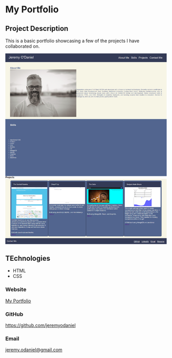
  # My Portfolio


  ## Project Description
  This is a basic portfolio showcasing a few of the projects I have collaborated on.

![Image](/assets/images/my-portfolio.png)

  ## TEchnologies
  * HTML
  * CSS

  ### Website
  <a href="https://jeremyodaniel.github.io/my-portfolio/" target="_blank">My Portfolio</a>

  ### GitHub
  https://github.com/jeremyodaniel

  ### Email
  jeremy.odaniel@gmail.com
  


